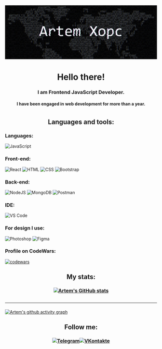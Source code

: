[![Header](https://github.com/artem-xopc/artem-xopc/blob/main/assets/1.png)](https://www.youtube.com/@artem_xopc)
### <h1 align="center">Hello there!</h1>

### <p align="center">I am Frontend JavaScript Developer.</p>
#### <p align="center">I have been engaged in web development for more than a year.</p>

#

## <strong><p  align="center">Languages and tools:</p></strong>

### Languages:
![JavaScript](https://img.shields.io/badge/JavaScript-000??style=for-the-badge&logo=JavaScript)

### Front-end:
![React](https://img.shields.io/badge/React-000??style=for-the-badge&logo=React)
![HTML](https://img.shields.io/badge/HTML-000??style=for-the-badge&logo=html5)
![CSS](https://img.shields.io/badge/CSS-000??style=for-the-badge&logo=CSS3)
![Bootstrap](https://img.shields.io/badge/Bootstrap-000??style=for-the-badge&logo=Bootstrap)

### Back-end:
![NodeJS](https://img.shields.io/badge/Node.JS-000??style=for-the-badge&logo=Node.JS)
![MongoDB](https://img.shields.io/badge/MongoDB-000??style=for-the-badge&logo=MongoDB)
![Postman](https://img.shields.io/badge/Postman-000??style=for-the-badge&logo=Postman)

### IDE:
![VS Code](https://img.shields.io/badge/Visual_Studio_Code-000??style=for-the-badge&logo=visual-studio-code&logoColor=blue)
<!-- ![PyCharm](https://img.shields.io/badge/PyCharm-000??style=for-the-badge&logo=PyCharm&logoColor=gold) -->

### For design I use:
![Photoshop](https://img.shields.io/badge/Photoshop-000??style=for-the-badge&logo=Photoshop)
![Figma](https://img.shields.io/badge/Figma-000??style=for-the-badge&logo=Figma)

### Profile on CodeWars:
[![codewars](https://www.codewars.com/users/artem_xopc/badges/micro)](https://www.codewars.com/users/artem_xopc)

## <p align="center"><strong>My stats:</strong></p>
### <div align="center">[![Artem's GitHub stats](https://github-readme-stats.vercel.app/api?username=artem-xopc&show_icons=true&theme=merko)](https://github.com/anuraghazra/github-readme-stats)</div>
## <hr>
[![Artem's github activity graph](https://github-readme-activity-graph.vercel.app/graph?username=artem-xopc&theme=github-compact)](https://github.com/ashutosh00710/github-readme-activity-graph)


## <div align="center"> Follow me:</div>
### <div align="center"> [![Telegram](https://img.shields.io/badge/Telegram-000??style=for-the-badge&logo=Telegram&logoColor=green)](https://t.me/RomanovArtem)[![VKontakte](https://img.shields.io/badge/ВКонтакте-000??style=for-the-badge&logo=VK&logoColor=09b6ee)](https://vk.com/romanov__artem)
